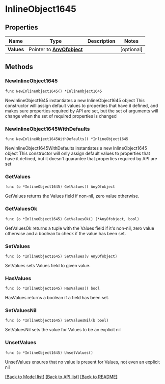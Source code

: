 # InlineObject1645

## Properties

Name | Type | Description | Notes
------------ | ------------- | ------------- | -------------
**Values** | Pointer to [**AnyOfobject**](anyOf&lt;object&gt;.md) |  | [optional] 

## Methods

### NewInlineObject1645

`func NewInlineObject1645() *InlineObject1645`

NewInlineObject1645 instantiates a new InlineObject1645 object
This constructor will assign default values to properties that have it defined,
and makes sure properties required by API are set, but the set of arguments
will change when the set of required properties is changed

### NewInlineObject1645WithDefaults

`func NewInlineObject1645WithDefaults() *InlineObject1645`

NewInlineObject1645WithDefaults instantiates a new InlineObject1645 object
This constructor will only assign default values to properties that have it defined,
but it doesn't guarantee that properties required by API are set

### GetValues

`func (o *InlineObject1645) GetValues() AnyOfobject`

GetValues returns the Values field if non-nil, zero value otherwise.

### GetValuesOk

`func (o *InlineObject1645) GetValuesOk() (*AnyOfobject, bool)`

GetValuesOk returns a tuple with the Values field if it's non-nil, zero value otherwise
and a boolean to check if the value has been set.

### SetValues

`func (o *InlineObject1645) SetValues(v AnyOfobject)`

SetValues sets Values field to given value.

### HasValues

`func (o *InlineObject1645) HasValues() bool`

HasValues returns a boolean if a field has been set.

### SetValuesNil

`func (o *InlineObject1645) SetValuesNil(b bool)`

 SetValuesNil sets the value for Values to be an explicit nil

### UnsetValues
`func (o *InlineObject1645) UnsetValues()`

UnsetValues ensures that no value is present for Values, not even an explicit nil

[[Back to Model list]](../README.md#documentation-for-models) [[Back to API list]](../README.md#documentation-for-api-endpoints) [[Back to README]](../README.md)


